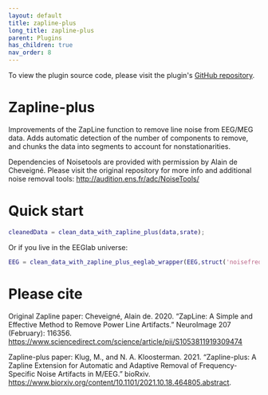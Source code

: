 ```yaml
---
layout: default
title: zapline-plus
long_title: zapline-plus
parent: Plugins
has_children: true
nav_order: 8
---
```

To view the plugin source code, please visit the plugin's [GitHub repository](https://github.com/sccn/zapline-plus).

# Zapline-plus
Improvements of the ZapLine function to remove line noise from EEG/MEG data. Adds automatic detection of the number of components to remove, and chunks the data into segments to account for nonstationarities.

Dependencies of Noisetools are provided with permission by Alain de Cheveigné. Please visit the original repository for more info and additional noise removal tools: http://audition.ens.fr/adc/NoiseTools/

# Quick start
```matlab
cleanedData = clean_data_with_zapline_plus(data,srate);
```

Or if you live in the EEGlab universe:
```matlab
EEG = clean_data_with_zapline_plus_eeglab_wrapper(EEG,struct('noisefreqs',[50])) % specifying the config is optional
```

# Please cite

Original Zapline paper: Cheveigné, Alain de. 2020. “ZapLine: A Simple and Effective Method to Remove Power Line Artifacts.” NeuroImage 207 (February): 116356. https://www.sciencedirect.com/science/article/pii/S1053811919309474

Zapline-plus paper: Klug, M., and N. A. Kloosterman. 2021. “Zapline-plus: A Zapline Extension for Automatic and Adaptive Removal of Frequency-Specific Noise Artifacts in M/EEG.” bioRxiv. https://www.biorxiv.org/content/10.1101/2021.10.18.464805.abstract.

